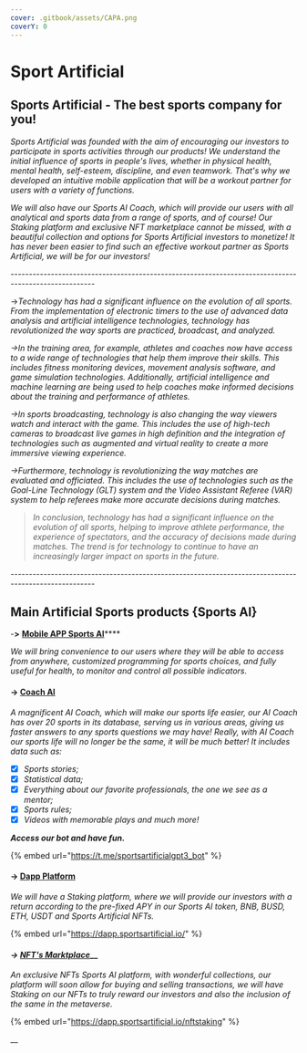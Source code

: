 ```yaml
---
cover: .gitbook/assets/CAPA.png
coverY: 0
---
```


# Sport Artificial

## Sports Artificial - The best sports company for you!

_Sports Artificial was founded with the aim of encouraging our investors to participate in sports activities through our products! We understand the initial influence of sports in people's lives, whether in physical health, mental health, self-esteem, discipline, and even teamwork. That's why we developed an intuitive mobile application that will be a workout partner for users with a variety of functions._

_We will also have our Sports AI Coach, which will provide our users with all analytical and sports data from a range of sports, and of course! Our Staking platform and exclusive NFT marketplace cannot be missed, with a beautiful collection and options for Sports Artificial investors to monetize! It has never been easier to find such an effective workout partner as Sports Artificial, we will be for our investors!_

\-----------------------------------------------------------------------------------------------------

\->_Technology has had a significant influence on the evolution of all sports. From the implementation of electronic timers to the use of advanced data analysis and artificial intelligence technologies, technology has revolutionized the way sports are practiced, broadcast, and analyzed._

_->In the training area, for example, athletes and coaches now have access to a wide range of technologies that help them improve their skills. This includes fitness monitoring devices, movement analysis software, and game simulation technologies. Additionally, artificial intelligence and machine learning are being used to help coaches make informed decisions about the training and performance of athletes._

_->In sports broadcasting, technology is also changing the way viewers watch and interact with the game. This includes the use of high-tech cameras to broadcast live games in high definition and the integration of technologies such as augmented and virtual reality to create a more immersive viewing experience._

_->Furthermore, technology is revolutionizing the way matches are evaluated and officiated. This includes the use of technologies such as the Goal-Line Technology (GLT) system and the Video Assistant Referee (VAR) system to help referees make more accurate decisions during matches._

> _In conclusion, technology has had a significant influence on the evolution of all sports, helping to improve athlete performance, the experience of spectators, and the accuracy of decisions made during matches. The trend is for technology to continue to have an increasingly larger impact on sports in the future._

\-----------------------------------------------------------------------------------------------------

## Main Artificial Sports products {Sports AI}

\-**>** [**Mobile APP Sports AI**](group-1/page-1.md)****

_We will bring convenience to our users where they will be able to access from anywhere, customized programming for sports choices, and fully useful for health, to monitor and control all possible indicators._

#### -> [Coach AI](./#greater-than-coach-ai)

_A magnificent AI Coach, which will make our sports life easier, our AI Coach has over 20 sports in its database, serving us in various areas, giving us faster answers to any sports questions we may have! Really, with AI Coach our sports life will no longer be the same, it will be much better! It includes data such as:_

* [x] _Sports stories;_&#x20;
* [x] _Statistical data;_&#x20;
* [x] _Everything about our favorite professionals, the one we see as a mentor;_&#x20;
* [x] _Sports rules;_&#x20;
* [x] _Videos with memorable plays and much more!_

_**Access our bot and have fun.**_

{% embed url="https://t.me/sportsartificialgpt3_bot" %}

#### -> [Dapp Platform](products/page-4/)

_We will have a Staking platform, where we will provide our investors with a return according to the pre-fixed APY in our Sports AI token, BNB, BUSD, ETH, USDT and Sports Artificial NFTs._

{% embed url="https://dapp.sportsartificial.io/" %}

#### _->_ [_NFT's Marktplace_](products/page-2/)__

_An exclusive NFTs Sports AI platform, with wonderful collections, our platform will soon allow for buying and selling transactions, we will have Staking on our NFTs to truly reward our investors and also the inclusion of the same in the metaverse._

{% embed url="https://dapp.sportsartificial.io/nftstaking" %}

__

